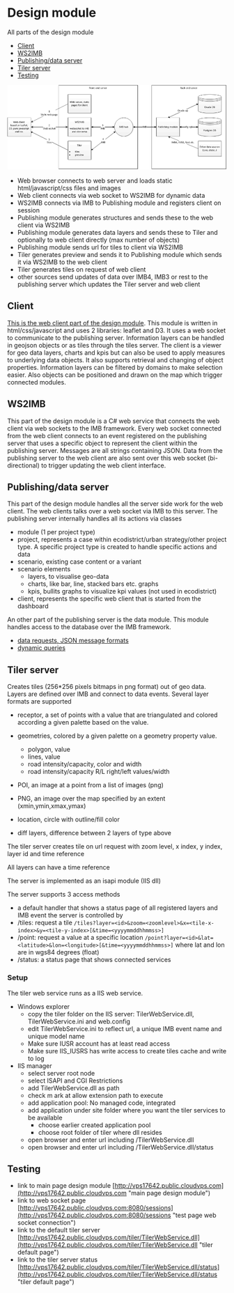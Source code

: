 # Design module
All parts of the design module

- [Client](#client)
- [WS2IMB](#ws2imb)
- [Publishing/data server](#publishing)
- [Tiler server](#tiler)
- [Testing](#testing)


![overview of elements, construction and dependencies of the design module](overview.png)


- Web browser connects to web server and loads static html/javascript/css files and images
- Web client connects via web socket to WS2IMB for dynamic data
- WS2IMB connects via IMB to Publishing module and registers client on session
- Publishing module generates structures and sends these to the web client via WS2IMB
- Publishing module generates data layers and sends these to Tiler and optionally to web client directly (max number of objects)
- Publishing module sends url for tiles to client via WS2IMB
- Tiler generates preview and sends it to Publishing module which sends it via WS2IMB to the web client
- Tiler generates tiles on request of web client
- other sources send updates of data over IMB4, IMB3 or rest to the publishing server which updates the Tiler server and web client


## Client <a name="client"></a>
[This is the web client part of the design module](https://github.com/ecodistrict/DesignModule/wiki/WebClient). 
This module is written in html/css/javascript and uses 2 libraries: leaflet and D3. It uses a web socket to communicate to the publishing server. Information layers can be handled in geojson objects or as tiles through the tiles server. The client is a viewer for geo data layers, charts and kpis but can also be used to apply measures to underlying data objects. It also supports retrieval and changing of object properties. Information layers can be filtered by domains to make selection easier. Also objects can be positioned and drawn on the map which trigger connected modules.


## WS2IMB <a name="ws2imb"></a>
This part of the design module is a C# web service that connects the web client via web sockets to the IMB framework. Every web socket connected from the web client connects to an event registered on the publishing server that uses a specific object to represent the client within the publishing server. Messages are all strings containing JSON. Data from the publishing server to the web client are also sent over this web socket (bi-directional) to trigger updating the web client interface. 


## Publishing/data server <a name="publishing"></a>
This part of the design module handles all the server side work for the web client. The web clients talks over a web socket via IMB to this server. The publishing server internally handles all its actions via classes 

- module (1 per project type)
- project, represents a case within ecodistrict/urban strategy/other project type. A specific project type is created to handle specific actions and data
- scenario, existing case content or a variant
- scenario elements
	- layers, to visualise geo-data
	- charts, like bar, line, stacked bars etc. graphs
	- kpis, bullits graphs to visualize kpi values (not used in ecodistrict)
- client, represents the specific web client that is started from the dashboard

An other part of the publishing server is the data module. This module handles access to the database over the IMB framework. 

- [data requests, JSON message formats](jsonrequests.md)
- [dynamic queries](dynamicqueries.md)


## Tiler server <a name="tiler"></a>
Creates tiles (256*256 pixels bitmaps in png format) out of geo data. Layers are defined over IMB and connect to data events. Several layer formats are supported

- receptor, a set of points with a value that are triangulated and colored according a given palette based on the value.
- geometries, colored by a given palette on a geometry property value.
	- polygon, value
	- lines, value
	- road intensity/capacity, color and width
	- road intensity/capacity R/L right/left values/width
	
- POI, an image at a point from a list of images (png)
- PNG,  an image over the map specified by an extent (xmin,ymin,xmax,ymax)
- location, circle with outline/fill color
- diff layers, difference between 2 layers of type above

The tiler server creates tile on url request with zoom level, x index, y index, layer id and time reference

All layers can have a time reference

The server is implemented as an isapi module (IIS dll)

The server supports 3 access methods

- a default handler that shows a status page of all registered layers and IMB event the server is controlled by
- /tiles: request a tile `/tiles?layer=<id>&zoom=<zoomlevel>&x=<tile-x-index>&y=<tile-y-index>[&time=<yyyymmddhhmmss>]`
- /point: request a value at a specific location `/point?layer=<id>&lat=<latitude>&lon=<longitude>[&time=<yyyymmddhhmmss>]` where lat and lon are in wgs84 degrees (float)
- /status: a status page that shows connected services

### Setup

The tiler web service runs as a IIS web service.

- Windows explorer 
	- copy the tiler folder on the IIS server: TilerWebService.dll, TilerWebService.ini and web.config
	- edit TilerWebService.ini to reflect url, a unique IMB event name and unique model name
	- Make sure IUSR account has at least read access
	- Make sure IIS_IUSRS has write access to create tiles cache and write to log
- IIS manager
	- select server root node
	- select ISAPI and CGI Restrictions
	- add TilerWebService.dll as path
	- check m ark at allow extension path to execute
	- add application pool: No managed code, integrated
	- add application under site folder where you want the tiler services to be available
		- choose earlier created application pool
		- choose root folder of tiler where dll resides
	- open browser and enter url including /TilerWebService.dll
	- open browser and enter url including /TilerWebService.dll/status



## Testing <a name="testing"></a>

- link to main page design module [http://vps17642.public.cloudvps.com](http://vps17642.public.cloudvps.com "main page design module")
- link to web socket page [http://vps17642.public.cloudvps.com:8080/sessions](http://vps17642.public.cloudvps.com:8080/sessions "test page web socket connection")
- link to the default tiler server [http://vps17642.public.cloudvps.com/tiler/TilerWebService.dll](http://vps17642.public.cloudvps.com/tiler/TilerWebService.dll "tiler default page")
- link to the tiler server status [http://vps17642.public.cloudvps.com/tiler/TilerWebService.dll/status](http://vps17642.public.cloudvps.com/tiler/TilerWebService.dll/status "tiler default page")

